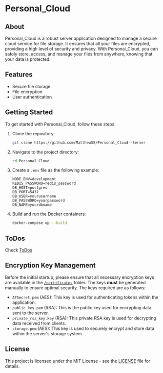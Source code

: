# Personal_Cloud

## About

Personal_Cloud is a robust server application designed to manage a secure cloud service for file storage. It ensures that all your files are encrypted, providing a high level of security and privacy. With Personal_Cloud, you can safely store, access, and manage your files from anywhere, knowing that your data is protected.

## Features

- Secure file storage
- File encryption
- User authentication

## Getting Started

To get started with Personal_Cloud, follow these steps:

1. Clone the repository:

    ```sh
    git clone https://github.com/MatthewS8/Personal_Cloud--Server
    ```

2. Navigate to the project directory:

    ```sh
    cd Personal_Cloud
    ```

3. Create a `.env` file as the following example:

    ```env
    NODE_ENV=development
    REDIS_PASSWORD=redis_password
    DB_HOST=postgres
    DB_PORT=5432
    DB_USER=yourusername
    DB_PASSWORD=yourpassword
    DB_NAME=yourdbname
    ```

4. Build and run the Docker containers:

    ```sh
    docker-compose up --build
    ```

## ToDos

Check [ToDos](./TODO.md)

## Encryption Key Management

Before the initial startup, please ensure that all necessary encryption keys are available in the [`/certificates`](./server/certificates) folder. The keys __must__ be generated manually to ensure optimal security. The keys required are as follows:

- `ATSecret.pem` (AES): This key is used for authenticating tokens within the application.
- `public_key.pem` (RSA): This is the public key used for encrypting data sent to the server.
- `private_rsa_key.key` (RSA): This private RSA key is used for decrypting data received from clients.
- `storage.pem` (AES): This key is used to securely encrypt and store data within the server's storage system.

## License

This project is licensed under the MIT License - see the [LICENSE](./LICENSE) file for details.
